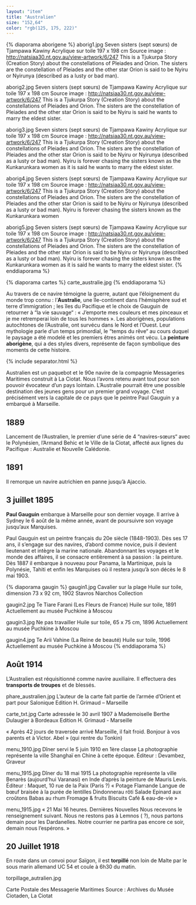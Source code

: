 ```yaml
---
layout: "item"
title: "Australien"
size: "152,64"
color: "rgb(125, 175, 222)"
---
```


{% diaporama aborigene %}
aborig1.jpg
Seven sisters (sept sœurs) de Tjampawa Kawiny
Acrylique sur toile 197 x 198 cm
Source image : http://natsiaa30.nt.gov.au/view-artwork/6/247
This is a Tjukurpa Story (Creation Story) about the constellations of Pleiades and Orion. The sisters are the constellation of Pleiades and the other star Orion is said to be Nyiru or Nyirunya (described as a lusty or bad man).

aborig2.jpg
Seven sisters (sept sœurs) de Tjampawa Kawiny
Acrylique sur toile 197 x 198 cm
Source image : http://natsiaa30.nt.gov.au/view-artwork/6/247
This is a Tjukurpa Story (Creation Story) about the constellations of Pleiades and Orion. The sisters are the constellation of Pleiades and the other star Orion is said to be Nyiru  is said he wants to marry the eldest sister.

aborig3.jpg
Seven sisters (sept sœurs) de Tjampawa Kawiny
Acrylique sur toile 197 x 198 cm
Source image : http://natsiaa30.nt.gov.au/view-artwork/6/247
This is a Tjukurpa Story (Creation Story) about the constellations of Pleiades and Orion. The sisters are the constellation of Pleiades and the other star Orion is said to be Nyiru or Nyirunya (described as a lusty or bad man). Nyiru is forever chasing the sisters known as the Kunkarunkara women as it is said he wants to marry the eldest sister.

aborig4.jpg
Seven sisters (sept sœurs) de Tjampawa Kawiny
Acrylique sur toile 197 x 198 cm
Source image : http://natsiaa30.nt.gov.au/view-artwork/6/247
This is a Tjukurpa Story (Creation Story) about the constellations of Pleiades and Orion. The sisters are the constellation of Pleiades and the other star Orion is said to be Nyiru or Nyirunya (described as a lusty or bad man). Nyiru is forever chasing the sisters known as the Kunkarunkara women


aborig5.jpg
Seven sisters (sept sœurs) de Tjampawa Kawiny
Acrylique sur toile 197 x 198 cm
Source image : http://natsiaa30.nt.gov.au/view-artwork/6/247
This is a Tjukurpa Story (Creation Story) about the constellations of Pleiades and Orion. The sisters are the constellation of Pleiades and the other star Orion is said to be Nyiru or Nyirunya (described as a lusty or bad man). Nyiru is forever chasing the sisters known as the Kunkarunkara women as it is said he wants to marry the eldest sister.
{% enddiaporama %}

{% diaporama cartes %}
carte_australie.jpg
{% enddiaporama %}

Au travers de ce navire témoigne la guerre, autant que l’éloignement du monde trop connu : l’**Australie**, une île-continent dans l’hémisphère sud et terre d’immigration ;
les îles du Pacifique et le choix de Gauguin de retourner à “la vie sauvage“ : « J’emporte mes couleurs et mes pinceaux et je me retremperai loin de tous les hommes ».
Les aborigènes, populations autochtones de l’Australie, ont survécu dans le Nord et l’Ouest. Leur mythologie parle d’un temps primordial, le “temps du rêve“ au cours duquel le paysage a été modelé et les premiers êtres animés ont vécu. La **peinture aborigène**, qui a des styles divers, représente de façon symbolique des moments de cette histoire.

{% include separator.html %}

Australien est un paquebot et le 90e navire de la compagnie Messageries Maritimes construit à La Ciotat. Nous l’avons retenu avant tout pour son pouvoir évocateur d’un pays lointain. L’Australie pourrait être une possible destination des jeunes gens pour un premier grand voyage. C’est précisément vers la capitale de ce pays que le peintre Paul Gauguin y a embarqué à Marseille.

1889
----

Lancement de l’Australien, le premier d’une série de 4 “navires-sœurs“ avec le Polynésien, l’Armand Behic et le Ville de la Ciotat, affecté aux lignes du Pacifique : Australie et Nouvelle Calédonie.

1891
----

Il remorque un navire autrichien en panne jusqu’à Ajaccio.

3 juillet 1895
--------------

**Paul Gauguin** embarque à Marseille pour son dernier voyage. Il arrive à Sydney le 6 août de la même année, avant de poursuivre son voyage jusqu’aux Marquises.

Paul Gauguin est un peintre français du 20e siècle (1848-1903). Dès ses 17 ans, il s’engage sur des navires, d’abord comme novice, puis il devient lieutenant et intègre la marine nationale. Abandonnant les voyages et le monde des affaires, il se consacre entièrement à sa passion : la peinture. Dès 1887 il embarque à nouveau pour Panama, la Martinique, puis la Polynésie, Tahiti et enfin les Marquises où il restera jusqu’à son décès le 8 mai 1903.

{% diaporama gaugin %}
gaugin1.jpg
Cavalier sur la plage
Huile sur toile, dimension 73 x 92 cm, 1902
Stavros Niarchos Collection

gaugin2.jpg
Te Tiare Farani (Les Fleurs de France)
Huile sur toile, 1891
Actuellement au musée Puchkine à Moscou

gaugin3.jpg
Ne pas travailler
Huile sur toile, 65 x 75 cm, 1896
Actuellement au musée Puchkine à Moscou

gaugin4.jpg
Te Arii Vahine (La Reine de beauté)
Huile sur toile, 1996
Actuellement au musée Puchkine à Moscou
{% enddiaporama %}


Août 1914
---------

L’Australien est réquisitionné comme navire auxiliaire. Il effectuera des **transports de troupes** et de blessés.

phare_australien.jpg
L’auteur de la carte fait partie de l’armée d’Orient et part pour Salonique
Edition H. Grimaud – Marseille

carte_txt.jpg
Carte adressée le 30 avril 1907 à Mademoiselle Berthe Dulaugier à Bordeaux
Edition H. Grimaud - Marseille

« Après 42 jours de traversée arrivé Marseille, il fait froid. Bonjour à vos parents et à Victor.
Abel » (qui rentre du Tonkin)

menu_1910.jpg
Dîner servi le 5 juin 1910 en 1ère classe
La photographie représente la ville Shanghaï en Chine à cette époque.
Éditeur : Devambez, Graveur

menu_1915.jpg
Dîner du 18 mai 1915
La photographie représente la ville Benarès (aujourd’hui Varanasi) en Inde d’après la peinture de Mauris Levis.
Éditeur : Maquet, 10 rue de la Paix (Paris ?)
« Potage Flamande
Langue de bœuf braisée
à la purée de lentilles
Dindonnerau rôti
Salade
Epinard aux croûtons
Babas au rhum
Fromage & fruits
Biscuits
Café & eau-de-vie »

menu_1915.jpg
« 21 Mai 16 heures. Dernières Nouvelles
Nous recevons le renseignement suivant. Nous ne restons pas à Lemnos ( ?), nous partons demain pour les Dardanelles. Notre courrier ne partira pas encore ce soir, demain nous l’espérons. »


20 Juillet 1918
---------------

En route dans un convoi pour Saïgon, il est **torpillé** non loin de Malte par le sous marin allemand UC 54 et coule à 6h30 du matin.


torpillage_autralien.jpg

Carte Postale des Messagerie Maritimes
Source : Archives du Musée Ciotaden, La Ciotat
